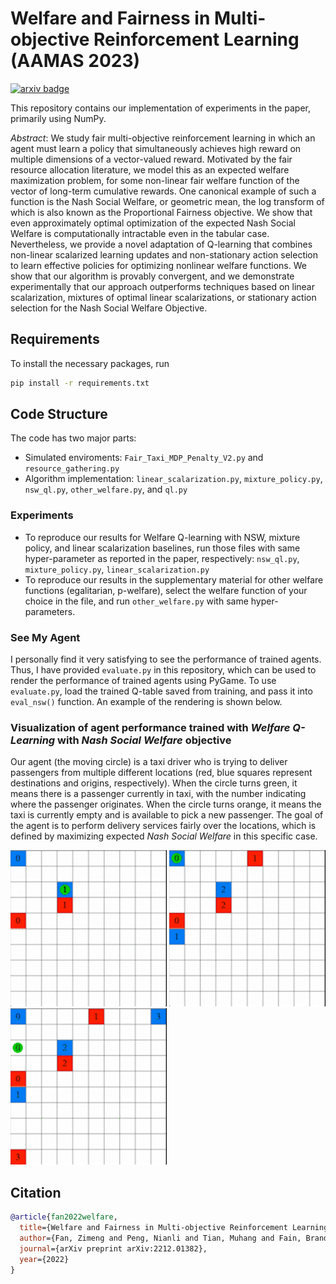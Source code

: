 # Welfare and Fairness in Multi-objective Reinforcement Learning (AAMAS 2023)
[![arxiv badge](https://img.shields.io/badge/arXiv-2212.01382-red)](https://arxiv.org/pdf/2212.01382.pdf)

This repository contains our implementation of experiments in the paper, primarily using NumPy.

_Abstract_:  We study fair multi-objective reinforcement learning in which an agent must learn a policy that simultaneously achieves high reward on multiple dimensions of a vector-valued reward. Motivated by the fair resource allocation literature, we model this as an expected welfare maximization problem, for some non-linear fair welfare function of the vector of long-term cumulative rewards. One canonical example of such a function is the Nash Social Welfare, or geometric mean, the log transform of which is also known as the Proportional Fairness objective. We show that even approximately optimal optimization of the expected Nash Social Welfare is computationally intractable even in the tabular case. Nevertheless, we provide a novel adaptation of Q-learning that combines non-linear scalarized learning updates and non-stationary action selection to learn effective policies for optimizing nonlinear welfare functions. We show that our algorithm is provably convergent, and we demonstrate experimentally that our approach outperforms techniques based on linear scalarization, mixtures of optimal linear scalarizations, or stationary action selection for the Nash Social Welfare Objective.

## Requirements
To install the necessary packages, run 
```bash
pip install -r requirements.txt
```

## Code Structure
The code has two major parts:
* Simulated enviroments: `Fair_Taxi_MDP_Penalty_V2.py` and `resource_gathering.py`
* Algorithm implementation: `linear_scalarization.py`, `mixture_policy.py`, `nsw_ql.py`, `other_welfare.py`, and `ql.py`

### Experiments
* To reproduce our results for Welfare Q-learning with NSW, mixture policy, and linear scalarization baselines, run those files with same hyper-parameter as reported in the paper, respectively: `nsw_ql.py`, `mixture_policy.py`, `linear_scalarization.py`
* To reproduce our results in the supplementary material for other welfare functions (egalitarian, p-welfare), select the welfare function of your choice in the file, and run `other_welfare.py` with same hyper-parameters.

### See My Agent
I personally find it very satisfying to see the performance of trained agents. Thus, I have provided `evaluate.py` in this repository, which can be used to render the performance of trained agents using PyGame. To use `evaluate.py`, load the trained Q-table saved from training, and pass it into `eval_nsw()` function. An example of the rendering is shown below.

### Visualization of agent performance trained with *Welfare Q-Learning* with *Nash Social Welfare* objective

Our agent (the moving circle) is a taxi driver who is trying to deliver passengers from multiple different locations (red, blue squares represent destinations and origins, respectively). When the circle turns green, it means there is a passenger currently in taxi, with the number indicating where the passenger originates. When the circle turns orange, it means the taxi is currently empty and is available to pick a new passenger. The goal of the agent is to perform delivery services fairly over the locations, which is defined by maximizing expected *Nash Social Welfare* in this specific case.

<img src="img/2.gif" width="250" height="250"/> <img src="img/3.gif" width="250" height="250"/> <img src="img/4.gif" width="250" height="250"/>


## Citation
```BibTex
@article{fan2022welfare,
  title={Welfare and Fairness in Multi-objective Reinforcement Learning},
  author={Fan, Zimeng and Peng, Nianli and Tian, Muhang and Fain, Brandon},
  journal={arXiv preprint arXiv:2212.01382},
  year={2022}
}
```
